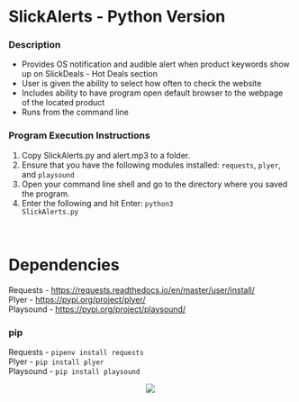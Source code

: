 # SlickAlerts - Python Version

### Description
- Provides OS notification and audible alert when product keywords show up on SlickDeals - Hot Deals section
- User is given the ability to select how often to check the website
- Includes ability to have program open default browser to the webpage of the located product
- Runs from the command line

### Program Execution Instructions
1. Copy SlickAlerts.py and alert.mp3 to a folder.
2. Ensure that you have the following modules installed: <code>requests</code>, <code>plyer</code>, and <code>playsound</code>
3. Open your command line shell and go to the directory where you saved the program.
4. Enter the following and hit Enter: <code>python3 SlickAlerts.py</code>

<br>

# Dependencies
Requests - https://requests.readthedocs.io/en/master/user/install/  
Plyer - https://pypi.org/project/plyer/  
Playsound - https://pypi.org/project/playsound/ 

### pip
Requests - <code>pipenv install requests</code>  
Plyer - <code>pip install plyer</code>  
Playsound - <code>pip install playsound</code>  


<p align="center"><img src=https://user-images.githubusercontent.com/40440123/85812491-c897ed80-b72e-11ea-8a85-1ebf17e88ad2.gif></p>